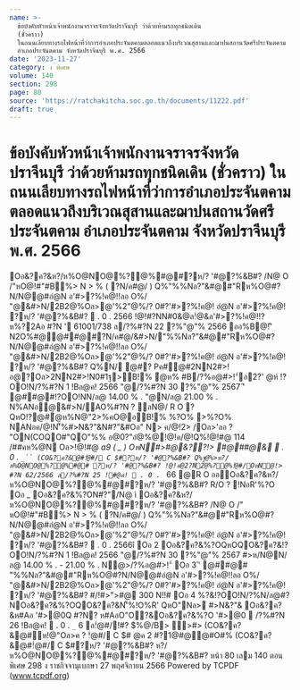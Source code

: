 ```yaml
---
name: >-
  ข้อบังคับหัวหน้าเจ้าพนักงานจราจรจังหวัดปราจีนบุรี ว่าด้วยห้ามรถทุกชนิดเดิน
  (ชั่วคราว)
  ในถนนเลียบทางรถไฟหน้าที่ว่าการอำเภอประจันตคามตลอดแนวถึงบริเวณสุสานและฌาปนสถานวัดศรีประจันตคาม 
  อำเภอประจันตคาม จังหวัดปราจีนบุรี พ.ศ. 2566
date: '2023-11-27'
category: ง พิเศษ
volume: 140
section: 298
page: 80
source: 'https://ratchakitcha.soc.go.th/documents/11222.pdf'
draft: true
---
```


# ข้อบังคับหัวหน้าเจ้าพนักงานจราจรจังหวัดปราจีนบุรี ว่าด้วยห้ามรถทุกชนิดเดิน (ชั่วคราว) ในถนนเลียบทางรถไฟหน้าที่ว่าการอำเภอประจันตคามตลอดแนวถึงบริเวณสุสานและฌาปนสถานวัดศรีประจันตคาม  อำเภอประจันตคาม จังหวัดปราจีนบุรี พ.ศ. 2566

Oอ&?ค?&ห?/ห%O@NO@%?@%#@#?ห/? '#@?%&B#? /N@ O /"หO@!#"#B%> N > % ( ?N/ค#@/ ) Q%"%%Nล?"&#@#"Rห%O@#?N/N@@#อํ@N อ'#>?%!ค@!!ลอ O%/ "@&#>N/2B2@%Oล>@'%2"@%/? 0#?'#>?%!ค@! อํ@N อ'#>?%!ค@! ?ห/? '#@?%&B#?  . 0 . 2566 !@!#?NN#0&@ล!ํ@&ล'#>?%!ค@!!?ห%?2Aอ #?N ' 61001/738 ล/?%#?N 22 ?%"@"% 2566 ออ%B@!'ิ N2O%#@@##@#?N/ค#@/&#>N/"%%Nล?"&#@#"Rห%O@#?N/N@@#อํ@N อ'#>?%!ค@!!ลอ O%/ "@&#>N/2B2@%Oล>@'%2"@%/? 0#?'#>?%!ค@! อํ@N อ'#>?%!ค@! ?ห/? '#@?%&B#? Q%N/ @#? Pค#@#2NN2#>!อ@?Oล>2NN2#>!N0#1ฐ>B!% ํ@ห% #B/?%อ@#>!"์อ2?' @ห์ !?OO!N/?%#?N 1 !Bล@ค! 2566 "@/?%#?N 30 ?%"@"% 2567 'ิ @##@#!?OO!NN/ล@ 14.00 % . "@N/ล@ 21.00 % . N%ANอ@&#>N/AO%#?N ? ลN@/ R O ? QหO!?@#ํ@ห%N@"2>%คO@อB!% %?O% >%?O% NANอค/@!N'็%#>N&?"&N#?"&#Oอ" N> ค/@!2> /Oล>'ลอ ? "ON(COQO#"QO"%% อ@0?"อํ@%@!@!ค/@!Q%!@!#@ 114 /##คห%@N Oล>!@!#@ _a9 ( _ ) OหN#>#@&??!> #@##@&  . 0 . `_`` (CO&?ค?&@#!ํ@#/ C $#?ห/? '#@?%&B#? Q%ฐ@%>ห?/ห%O@NO@%?@%#@# ?ห/? '#@?%&B#? !@!คํ@2?N2ํ@%?@%!ํ@#/OหN@!> #?N 62/2566 ล/?%#?N 25 !#@ค!  . 0 . `_ 66 @R O ออOอ&?ค?&ห?/ห%O@NO@%?@%#@#?ห/? '#@?%&B#? R/O ? !NอR'%?O Oอ _ Oอ&?ค?&%?ON#?"/N@ ì Oอ&?ค?&ห?/ห%O@NO@%?@%#@#?ห/? '#@?%&B#? /N@ O /" หO@!#"#B%> N > % ( ?N/ค#@/ ) Q%"%%Nล?"&#@#"Rห%O@#?N/N@@#อํ@N อ'#>?%!ค@!!ลอ O%/ "@&#>N/2B2@%Oล>@'%2"@%/? 0#?'#>?%!ค@! อํ@N อ'#>?%!ค@! ?ห/? '#@?%&B#?  . 0 . 2566î Oอ 2 Oอ&?ค?&%?OQหOQO&?ค?&!?OO!N/?%#?N 1 !Bล@ค! 2566 "@/?%#?N 30 ?%"@"% 2567 #>ห/N@N/ล@ 14.00 % . - 21.00 % . N@>/?%อ@#>!"์ Oอ 3 'ิ @##@# "%%Nล?"&#@#"Rห%O@#?N/N@@#อํ@N อ'#>?%!ค@!!ลอ O%/ "@&#>N/2B2@%Oล>@'%2"@%/? 0#?'#>?%!ค@! อํ@N อ'#>?%!ค@! ?ห/? '#@?%&B#? #/!#>">#@ 300 N!!# Oอ 4 %?&!?OO!N/?%N/ล@#?NOอ&?ค?&%?OQO&?ค?&N'็%!O%R' QหO"Nล> #>N&?"& Oอ&?ค?&ห#Aอ '#>@0Q #?N? ห#AอO"O?&Oอ&?ค?&%?O '#>@0  /?%#?N 26 !Bล@ค!  . 0 . `_` 6 ล!ํ@#/!#? $%@/B> >#> (CO&?ค?&@#ห!@"Oล>ค ? !ํ@#/ C $# @ค 2 #?1@#@@#O#% (CO&?ค?&@#!ํ@#/ C $#?ห/? '#@?%&B#? ห?/ห%O@NO@%?@%#@#?ห/? '#@?%&B#? หน้า 80 เลม 140 ตอนพิเศษ 298 ง ราชกิจจานุเบกษา 27 พฤศจิกายน 2566 Powered by TCPDF (www.tcpdf.org)
